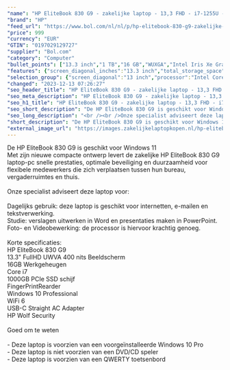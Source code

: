 ```yaml
---
"name": "HP EliteBook 830 G9 - zakelijke laptop - 13,3 FHD - i7-1255U - 16GB - 1T SSD - W10P"
"brand": "HP"
"feed_url": "https://www.bol.com/nl/nl/p/hp-elitebook-830-g9-zakelijke-laptop-13-3-fhd-i7-1255u-16gb-1t-ssd-w10p-3-jaar-garantie-carepack/9300000114280578"
"price": 999
"currency": "EUR"
"GTIN": "0197029129727"
"supplier": "Bol.com"
"category": "Computer"
"bullet_points": ["13.3 inch","1 TB","16 GB","WUXGA","Intel Iris Xe Graphics"]
"features": {"screen_diagonal_inches":"13.3 inch","total_storage_space":"1 TB","memory_size":"16 GB","graphics":"WUXGA","graphics_card":"Intel Iris Xe Graphics"}
"selection_group": {"screen_diagonal":"13 inch","processor":"Intel Core i7","changed_price_past_3_days":false,"product_family":"Elitebook"}
"changed": "2023-12-13 07:26:27"
"seo_header_title": "HP EliteBook 830 G9 - zakelijke laptop - 13,3 FHD - i7-1255U - 16GB - 1T SSD - W10P"
"seo_meta_description": "HP EliteBook 830 G9 - zakelijke laptop - 13,3 FHD - i7-1255U - 16GB - 1T SSD - W10P"
"seo_h1_title": "HP EliteBook 830 G9 - zakelijke laptop - 13,3 FHD - i7-1255U - 16GB - 1T SSD - W10P"
"seo_short_description": "De HP EliteBook 830 G9 is geschikt voor Windows 11<br />Met zijn nieuwe compacte ontwerp levert de zakelijke HP EliteBook 830 G9 laptop-pc snelle prestaties, optimale beveiliging en duurzaamheid voor flexibele medewerkers die zich verplaatsen tussen hun bureau, vergaderruimtes en thuis."
"seo_long_description": "<br /><br />Onze specialist adviseert deze laptop voor:<br /><br />Dagelijks gebruik: deze laptop is geschikt voor internetten, e-mailen en tekstverwerking. <br />Studie: verslagen uitwerken in Word en presentaties maken in PowerPoint. <br />Foto- en Videobewerking: de processor is hiervoor krachtig genoeg. <br /><br />Korte specificaties:<br />HP EliteBook 830 G9<br />13. 3\" FullHD UWVA 400 nits Beeldscherm<br />16GB Werkgeheugen<br />Core i7<br />1000GB PCIe SSD schijf<br />FingerPrintRearder<br />Windows 10 Professional<br />WiFi 6<br />USB-C Straight AC Adapter<br />HP Wolf Security<br /><br />Goed om te weten<br /><br />- Deze laptop is voorzien van een voorgeïnstalleerde Windows 10 Pro<br />- Deze laptop is niet voorzien van een DVD/CD speler<br />- Deze laptop is voorzien van een QWERTY toetsenbord"
"short_description": "De HP EliteBook 830 G9 is geschikt voor Windows 11 Met zijn nieuwe compacte ontwerp levert de zakelijke HP EliteBook 830 G9 laptop-pc snelle prestaties, optimale beveiliging en duurzaamheid voor flexibele medewerkers die zich verplaatsen tussen hun bureau, vergaderruimtes en thuis. Onze specialist adviseert deze laptop voor: Dagelijks gebruik: deze laptop is geschikt voor internetten, e-mailen en tekstverwerking. Studie: verslagen uitwerken in Word en presentaties maken in PowerPoint. Foto- en Videobewerking: de processor is hiervoor krachtig genoeg. Korte specificaties: HP EliteBook 830 G9 13.3\" FullHD UWVA 400 nits Beeldscherm 16GB Werkgeheugen Core i7 1000GB PCIe SSD schijf FingerPrintRearder Windows 10 Professional WiFi 6 USB-C Straight AC Adapter HP Wolf Security Goed om te weten - Deze laptop is voorzien van een voorgeïnstalleerde Windows 10 Pro - Deze laptop is niet voorzien van een DVD/CD speler - Deze laptop is voorzien van een QWERTY toetsenbord"
"external_image_url": "https://images.zakelijkelaptopkopen.nl/hp-elitebook-830-g9-zakelijke-laptop-13-3-fhd-i7-1255u-16gb-1t-ssd-w10p-3-jaar-garantie-carepack.webp"
---
```


De HP EliteBook 830 G9 is geschikt voor Windows 11<br />Met zijn nieuwe compacte ontwerp levert de zakelijke HP EliteBook 830 G9 laptop-pc snelle prestaties, optimale beveiliging en duurzaamheid voor flexibele medewerkers die zich verplaatsen tussen hun bureau, vergaderruimtes en thuis.<br /><br />Onze specialist adviseert deze laptop voor:<br /><br />Dagelijks gebruik: deze laptop is geschikt voor internetten, e-mailen en tekstverwerking.<br />Studie: verslagen uitwerken in Word en presentaties maken in PowerPoint.<br />Foto- en Videobewerking: de processor is hiervoor krachtig genoeg.<br /><br />Korte specificaties:<br />HP EliteBook 830 G9<br />13.3" FullHD UWVA 400 nits Beeldscherm<br />16GB Werkgeheugen<br />Core i7<br />1000GB PCIe SSD schijf<br />FingerPrintRearder<br />Windows 10 Professional<br />WiFi 6<br />USB-C Straight AC Adapter<br />HP Wolf Security<br /><br />Goed om te weten<br /><br />- Deze laptop is voorzien van een voorgeïnstalleerde Windows 10 Pro<br />- Deze laptop is niet voorzien van een DVD/CD speler<br />- Deze laptop is voorzien van een QWERTY toetsenbord